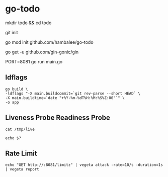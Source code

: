 # go-todo

mkdir todo && cd todo

git init

go mod init github.com/hambalee/go-todo

go get -u github.com/gin-gonic/gin

PORT=8081 go run main.go

## ldflags

```
go build \
-ldflags "-X main.buildcommit=`git rev-parse --short HEAD` \
-X main.buildtime=`date "+%Y-%m-%dT%H:%M:%S%Z:00"`" \
-o app
```

## Liveness Probe Readiness Probe
`cat /tmp/live`

`echo $?`

## Rate Limit
`echo "GET http://:8081/limitz" | vegeta attack -rate=10/s -duration=1s | vegeta report`

